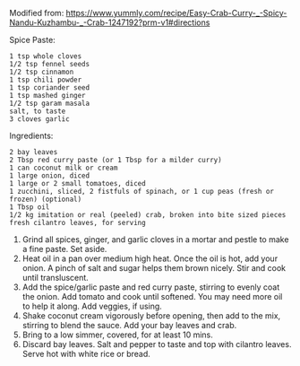 Modified from: https://www.yummly.com/recipe/Easy-Crab-Curry-_-Spicy-Nandu-Kuzhambu-_-Crab-1247192?prm-v1#directions


Spice Paste:

    1 tsp whole cloves
    1/2 tsp fennel seeds
    1/2 tsp cinnamon
    1 tsp chili powder
    1 tsp coriander seed
    1 tsp mashed ginger
    1/2 tsp garam masala
    salt, to taste
    3 cloves garlic

Ingredients:
    
    2 bay leaves
    2 Tbsp red curry paste (or 1 Tbsp for a milder curry)
    1 can coconut milk or cream
    1 large onion, diced
    1 large or 2 small tomatoes, diced
    1 zucchini, sliced, 2 fistfuls of spinach, or 1 cup peas (fresh or frozen) (optional)
    1 Tbsp oil
    1/2 kg imitation or real (peeled) crab, broken into bite sized pieces
    fresh cilantro leaves, for serving
    
1. Grind all spices, ginger, and garlic cloves in a mortar and pestle to make a fine paste. Set aside.
2. Heat oil in a pan over medium high heat. Once the oil is hot, add your onion. A pinch of salt and sugar helps them brown nicely. Stir and cook until transluscent.
3. Add the spice/garlic paste and red curry paste, stirring to evenly coat the onion. Add tomato and cook until softened. You may need more oil to help it along. Add veggies, if using.
4. Shake coconut cream vigorously before opening, then add to the mix, stirring to blend the sauce. Add your bay leaves and crab.
5. Bring to a low simmer, covered, for at least 10 mins.
6. Discard bay leaves. Salt and pepper to taste and top with cilantro leaves. Serve hot with white rice or bread.

    
    
